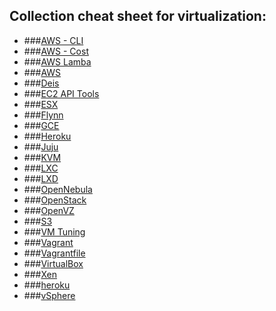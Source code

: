 ## Collection cheat sheet for virtualization:

- ###[AWS - CLI](https://github.com/toddm92/aws/wiki/AWS-CLI-Cheat-Sheet)
- ###[AWS - Cost](https://blog.copper.io/aws-cost-cheat-sheet-2/)
- ###[AWS Lamba](AWSLambda.md)
- ###[AWS](AWS.md)
- ###[Deis](https://blog.copper.io/aws-cost-cheat-sheet-2/)
- ###[EC2 API Tools](http://ricostacruz.com/cheatsheets/ec2.html)
- ###[ESX](http://richgoldstein.net/KB/esx_cheatsheet.html)
- ###[Flynn](http://ricostacruz.com/cheatsheets/flynn.html)
- ###[GCE](https://github.com/JeffDeCola/my-cheat-sheets/tree/master/google-compute-engine-cheat-sheet)
- ###[Heroku](http://ruten.ca/2012/02/15/heroku-cheatsheet-useful-heroku-commands-reference/)
- ###[Juju](https://github.com/juju/cheatsheet)
- ###[KVM](KVM.md)
- ###[LXC](LXC.md)
- ###[LXD](https://insights.ubuntu.com/2015/03/20/installing-lxd-and-the-command-line-tool/)
- ###[OpenNebula](OpenNebula.md)
- ###[OpenStack](http://docs.openstack.org/user-guide/cli_cheat_sheet.html)
- ###[OpenVZ](OpenVZ.md)
- ###[S3](AWSS3.md)
- ###[VM Tuning](VmTunning.md)
- ###[Vagrant](Vagrant.md)
- ###[Vagrantfile](http://ricostacruz.com/cheatsheets/vagrantfile.html)
- ###[VirtualBox](VBOX.md)
- ###[Xen](XEN.md)
- ###[heroku](http://ricostacruz.com/cheatsheets/heroku.html)
- ###[vSphere](http://jungar.net/vmwarecheatsheet.html)